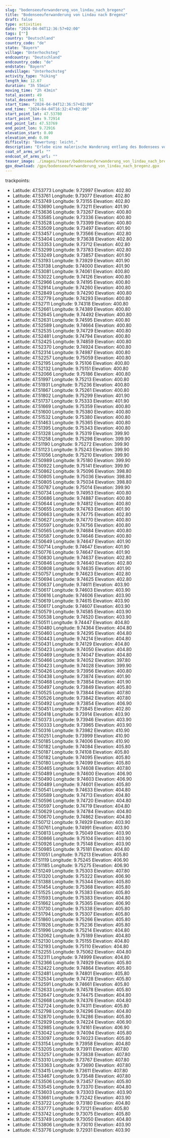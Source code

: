 ```yaml
---
slug: "bodenseeuferwanderung_von_lindau_nach_bregenz"
title: "Bodenseeuferwanderung von Lindau nach Bregenz"
draft: false
type: activities
date: "2024-04-04T12:36:57+02:00"
tags: [""]
country: "Deutschland"
country_code: "de"
state: "Bayern"
village: "Unterhochsteg"
endcountry: "Deutschland"
endcountry_code: "de"
endstate: "Bayern"
endvillage: "Unterhochsteg"
activity_type: "hiking"
length_km: 12.67
duration: "3h 55min"
moving_time: "2h 43min"
total_ascent: 49
total_descent: 51
start_time: "2024-04-04T12:36:57+02:00"
end_time: "2024-04-04T16:32:47+02:00"
start_point_lat: 47.53780
start_point_lon: 9.72914
end_point_lat: 47.53769
end_point_lon: 9.72916
elevation_start: 0.00
elevation_end: 0.00
difficulty: "Bewertung: leicht."
description: "Erlebe eine malerische Wanderung entlang des Bodensees von Lindau nach Bregenz. Genieße die frische Luft, die atemberaubende Aussicht und entspannte Spazierwege. Die 12,67 km lange Strecke bietet kaum Anstiege oder Abfahrten, was die Wanderung angenehm und entspannend macht. Die Gesamtdauer von 3 Stunden und 55 Minuten lässt genug Zeit für Pausen und Fotomomente"
coat_of_arms_url: ""
endcoat_of_arms_url: ""
teaser_image: ./images/teaser/bodenseeuferwanderung_von_lindau_nach_bregenz.webp
gpx_download: /gpx/bodenseeuferwanderung_von_lindau_nach_bregenz.gpx
---
```

trackpoints: 
  - Latitude: 47.53773
    Longitude: 9.72997
    Elevation: 402.80
  - Latitude: 47.53761
    Longitude: 9.73077
    Elevation: 402.80
  - Latitude: 47.53749
    Longitude: 9.73155
    Elevation: 402.80
  - Latitude: 47.53690
    Longitude: 9.73211
    Elevation: 401.90
  - Latitude: 47.53636
    Longitude: 9.73267
    Elevation: 400.80
  - Latitude: 47.53585
    Longitude: 9.73336
    Elevation: 400.80
  - Latitude: 47.53528
    Longitude: 9.73399
    Elevation: 400.80
  - Latitude: 47.53509
    Longitude: 9.73497
    Elevation: 401.90
  - Latitude: 47.53457
    Longitude: 9.73566
    Elevation: 402.80
  - Latitude: 47.53404
    Longitude: 9.73638
    Elevation: 402.80
  - Latitude: 47.53353
    Longitude: 9.73712
    Elevation: 402.80
  - Latitude: 47.53299
    Longitude: 9.73783
    Elevation: 402.80
  - Latitude: 47.53249
    Longitude: 9.73857
    Elevation: 401.90
  - Latitude: 47.53193
    Longitude: 9.73929
    Elevation: 401.90
  - Latitude: 47.53138
    Longitude: 9.74000
    Elevation: 401.90
  - Latitude: 47.53081
    Longitude: 9.74061
    Elevation: 400.80
  - Latitude: 47.53022
    Longitude: 9.74126
    Elevation: 400.80
  - Latitude: 47.52966
    Longitude: 9.74195
    Elevation: 400.80
  - Latitude: 47.52914
    Longitude: 9.74260
    Elevation: 400.80
  - Latitude: 47.52849
    Longitude: 9.74290
    Elevation: 400.80
  - Latitude: 47.52779
    Longitude: 9.74293
    Elevation: 400.80
  - Latitude: 47.52711
    Longitude: 9.74318
    Elevation: 400.80
  - Latitude: 47.52661
    Longitude: 9.74389
    Elevation: 400.80
  - Latitude: 47.52645
    Longitude: 9.74492
    Elevation: 400.80
  - Latitude: 47.52631
    Longitude: 9.74595
    Elevation: 400.80
  - Latitude: 47.52589
    Longitude: 9.74664
    Elevation: 400.80
  - Latitude: 47.52535
    Longitude: 9.74729
    Elevation: 400.80
  - Latitude: 47.52481
    Longitude: 9.74794
    Elevation: 400.80
  - Latitude: 47.52425
    Longitude: 9.74859
    Elevation: 400.80
  - Latitude: 47.52370
    Longitude: 9.74924
    Elevation: 400.80
  - Latitude: 47.52314
    Longitude: 9.74987
    Elevation: 400.80
  - Latitude: 47.52257
    Longitude: 9.75059
    Elevation: 400.80
  - Latitude: 47.52195
    Longitude: 9.75106
    Elevation: 400.80
  - Latitude: 47.52132
    Longitude: 9.75151
    Elevation: 400.80
  - Latitude: 47.52066
    Longitude: 9.75186
    Elevation: 400.80
  - Latitude: 47.51997
    Longitude: 9.75213
    Elevation: 400.80
  - Latitude: 47.51931
    Longitude: 9.75236
    Elevation: 400.80
  - Latitude: 47.51867
    Longitude: 9.75261
    Elevation: 400.80
  - Latitude: 47.51802
    Longitude: 9.75299
    Elevation: 401.90
  - Latitude: 47.51737
    Longitude: 9.75333
    Elevation: 401.90
  - Latitude: 47.51669
    Longitude: 9.75359
    Elevation: 400.80
  - Latitude: 47.51600
    Longitude: 9.75380
    Elevation: 400.80
  - Latitude: 47.51532
    Longitude: 9.75380
    Elevation: 400.80
  - Latitude: 47.51463
    Longitude: 9.75365
    Elevation: 400.80
  - Latitude: 47.51395
    Longitude: 9.75343
    Elevation: 400.80
  - Latitude: 47.51328
    Longitude: 9.75319
    Elevation: 399.90
  - Latitude: 47.51258
    Longitude: 9.75298
    Elevation: 399.90
  - Latitude: 47.51190
    Longitude: 9.75272
    Elevation: 399.90
  - Latitude: 47.51123
    Longitude: 9.75243
    Elevation: 399.90
  - Latitude: 47.51056
    Longitude: 9.75210
    Elevation: 399.90
  - Latitude: 47.50989
    Longitude: 9.75180
    Elevation: 399.90
  - Latitude: 47.50922
    Longitude: 9.75141
    Elevation: 399.90
  - Latitude: 47.50862
    Longitude: 9.75096
    Elevation: 398.80
  - Latitude: 47.50805
    Longitude: 9.75036
    Elevation: 398.80
  - Latitude: 47.50805
    Longitude: 9.75034
    Elevation: 398.80
  - Latitude: 47.50787
    Longitude: 9.75014
    Elevation: 399.90
  - Latitude: 47.50734
    Longitude: 9.74953
    Elevation: 400.80
  - Latitude: 47.50686
    Longitude: 9.74887
    Elevation: 400.80
  - Latitude: 47.50644
    Longitude: 9.74812
    Elevation: 400.80
  - Latitude: 47.50655
    Longitude: 9.74763
    Elevation: 401.90
  - Latitude: 47.50663
    Longitude: 9.74775
    Elevation: 402.80
  - Latitude: 47.50627
    Longitude: 9.74770
    Elevation: 400.80
  - Latitude: 47.50597
    Longitude: 9.74756
    Elevation: 400.80
  - Latitude: 47.50565
    Longitude: 9.74684
    Elevation: 400.80
  - Latitude: 47.50587
    Longitude: 9.74646
    Elevation: 400.80
  - Latitude: 47.50649
    Longitude: 9.74647
    Elevation: 401.90
  - Latitude: 47.50714
    Longitude: 9.74647
    Elevation: 401.90
  - Latitude: 47.50776
    Longitude: 9.74647
    Elevation: 401.90
  - Latitude: 47.50830
    Longitude: 9.74637
    Elevation: 402.80
  - Latitude: 47.50846
    Longitude: 9.74640
    Elevation: 402.80
  - Latitude: 47.50808
    Longitude: 9.74635
    Elevation: 401.90
  - Latitude: 47.50757
    Longitude: 9.74623
    Elevation: 402.80
  - Latitude: 47.50694
    Longitude: 9.74625
    Elevation: 402.80
  - Latitude: 47.50637
    Longitude: 9.74611
    Elevation: 403.90
  - Latitude: 47.50617
    Longitude: 9.74603
    Elevation: 403.90
  - Latitude: 47.50616
    Longitude: 9.74606
    Elevation: 403.90
  - Latitude: 47.50619
    Longitude: 9.74615
    Elevation: 403.90
  - Latitude: 47.50617
    Longitude: 9.74607
    Elevation: 403.90
  - Latitude: 47.50579
    Longitude: 9.74585
    Elevation: 403.90
  - Latitude: 47.50538
    Longitude: 9.74520
    Elevation: 403.90
  - Latitude: 47.50511
    Longitude: 9.74447
    Elevation: 404.80
  - Latitude: 47.50480
    Longitude: 9.74364
    Elevation: 404.80
  - Latitude: 47.50460
    Longitude: 9.74295
    Elevation: 404.80
  - Latitude: 47.50443
    Longitude: 9.74214
    Elevation: 404.80
  - Latitude: 47.50431
    Longitude: 9.74129
    Elevation: 404.80
  - Latitude: 47.50423
    Longitude: 9.74050
    Elevation: 404.80
  - Latitude: 47.50469
    Longitude: 9.74047
    Elevation: 404.80
  - Latitude: 47.50466
    Longitude: 9.74052
    Elevation: 397.80
  - Latitude: 47.50423
    Longitude: 9.74028
    Elevation: 399.90
  - Latitude: 47.50426
    Longitude: 9.73956
    Elevation: 400.80
  - Latitude: 47.50438
    Longitude: 9.73874
    Elevation: 401.90
  - Latitude: 47.50468
    Longitude: 9.73854
    Elevation: 401.90
  - Latitude: 47.50497
    Longitude: 9.73849
    Elevation: 405.80
  - Latitude: 47.50525
    Longitude: 9.73844
    Elevation: 407.80
  - Latitude: 47.50526
    Longitude: 9.73842
    Elevation: 407.80
  - Latitude: 47.50492
    Longitude: 9.73854
    Elevation: 406.90
  - Latitude: 47.50451
    Longitude: 9.73845
    Elevation: 402.80
  - Latitude: 47.50418
    Longitude: 9.73914
    Elevation: 403.90
  - Latitude: 47.50373
    Longitude: 9.73946
    Elevation: 403.90
  - Latitude: 47.50333
    Longitude: 9.73965
    Elevation: 403.90
  - Latitude: 47.50316
    Longitude: 9.73982
    Elevation: 410.90
  - Latitude: 47.50251
    Longitude: 9.73999
    Elevation: 410.90
  - Latitude: 47.50185
    Longitude: 9.74006
    Elevation: 410.90
  - Latitude: 47.50182
    Longitude: 9.74084
    Elevation: 405.80
  - Latitude: 47.50187
    Longitude: 9.74108
    Elevation: 405.80
  - Latitude: 47.50182
    Longitude: 9.74095
    Elevation: 405.80
  - Latitude: 47.50180
    Longitude: 9.74099
    Elevation: 405.80
  - Latitude: 47.50465
    Longitude: 9.74608
    Elevation: 407.80
  - Latitude: 47.50489
    Longitude: 9.74600
    Elevation: 406.90
  - Latitude: 47.50490
    Longitude: 9.74603
    Elevation: 406.90
  - Latitude: 47.50489
    Longitude: 9.74601
    Elevation: 405.80
  - Latitude: 47.50541
    Longitude: 9.74633
    Elevation: 404.80
  - Latitude: 47.50589
    Longitude: 9.74713
    Elevation: 404.80
  - Latitude: 47.50596
    Longitude: 9.74720
    Elevation: 404.80
  - Latitude: 47.50597
    Longitude: 9.74719
    Elevation: 404.80
  - Latitude: 47.50629
    Longitude: 9.74784
    Elevation: 404.80
  - Latitude: 47.50670
    Longitude: 9.74862
    Elevation: 404.80
  - Latitude: 47.50712
    Longitude: 9.74929
    Elevation: 403.90
  - Latitude: 47.50761
    Longitude: 9.74991
    Elevation: 403.90
  - Latitude: 47.50813
    Longitude: 9.75049
    Elevation: 403.90
  - Latitude: 47.50866
    Longitude: 9.75104
    Elevation: 403.90
  - Latitude: 47.50926
    Longitude: 9.75148
    Elevation: 403.90
  - Latitude: 47.50985
    Longitude: 9.75181
    Elevation: 404.80
  - Latitude: 47.51051
    Longitude: 9.75213
    Elevation: 405.80
  - Latitude: 47.51119
    Longitude: 9.75245
    Elevation: 406.90
  - Latitude: 47.51185
    Longitude: 9.75275
    Elevation: 406.90
  - Latitude: 47.51249
    Longitude: 9.75303
    Elevation: 407.80
  - Latitude: 47.51320
    Longitude: 9.75322
    Elevation: 406.90
  - Latitude: 47.51388
    Longitude: 9.75344
    Elevation: 405.80
  - Latitude: 47.51454
    Longitude: 9.75368
    Elevation: 405.80
  - Latitude: 47.51525
    Longitude: 9.75383
    Elevation: 405.80
  - Latitude: 47.51593
    Longitude: 9.75383
    Elevation: 404.80
  - Latitude: 47.51662
    Longitude: 9.75365
    Elevation: 406.90
  - Latitude: 47.51730
    Longitude: 9.75338
    Elevation: 405.80
  - Latitude: 47.51794
    Longitude: 9.75307
    Elevation: 405.80
  - Latitude: 47.51860
    Longitude: 9.75266
    Elevation: 405.80
  - Latitude: 47.51926
    Longitude: 9.75236
    Elevation: 405.80
  - Latitude: 47.51996
    Longitude: 9.75214
    Elevation: 404.80
  - Latitude: 47.52062
    Longitude: 9.75189
    Elevation: 404.80
  - Latitude: 47.52130
    Longitude: 9.75155
    Elevation: 404.80
  - Latitude: 47.52193
    Longitude: 9.75110
    Elevation: 404.80
  - Latitude: 47.52255
    Longitude: 9.75062
    Elevation: 404.80
  - Latitude: 47.52311
    Longitude: 9.74999
    Elevation: 404.80
  - Latitude: 47.52366
    Longitude: 9.74929
    Elevation: 405.80
  - Latitude: 47.52422
    Longitude: 9.74864
    Elevation: 405.80
  - Latitude: 47.52481
    Longitude: 9.74801
    Elevation: 405.80
  - Latitude: 47.52534
    Longitude: 9.74728
    Elevation: 405.80
  - Latitude: 47.52591
    Longitude: 9.74661
    Elevation: 405.80
  - Latitude: 47.52633
    Longitude: 9.74578
    Elevation: 405.80
  - Latitude: 47.52647
    Longitude: 9.74475
    Elevation: 404.80
  - Latitude: 47.52668
    Longitude: 9.74376
    Elevation: 404.80
  - Latitude: 47.52724
    Longitude: 9.74311
    Elevation: 405.80
  - Latitude: 47.52798
    Longitude: 9.74296
    Elevation: 404.80
  - Latitude: 47.52870
    Longitude: 9.74286
    Elevation: 405.80
  - Latitude: 47.52929
    Longitude: 9.74224
    Elevation: 406.90
  - Latitude: 47.52985
    Longitude: 9.74161
    Elevation: 406.90
  - Latitude: 47.53042
    Longitude: 9.74094
    Elevation: 405.80
  - Latitude: 47.53097
    Longitude: 9.74023
    Elevation: 405.80
  - Latitude: 47.53154
    Longitude: 9.73958
    Elevation: 404.80
  - Latitude: 47.53205
    Longitude: 9.73911
    Elevation: 407.80
  - Latitude: 47.53257
    Longitude: 9.73838
    Elevation: 407.80
  - Latitude: 47.53310
    Longitude: 9.73767
    Elevation: 407.80
  - Latitude: 47.53363
    Longitude: 9.73690
    Elevation: 407.80
  - Latitude: 47.53415
    Longitude: 9.73611
    Elevation: 407.80
  - Latitude: 47.53467
    Longitude: 9.73548
    Elevation: 407.80
  - Latitude: 47.53506
    Longitude: 9.73457
    Elevation: 405.80
  - Latitude: 47.53545
    Longitude: 9.73370
    Elevation: 404.80
  - Latitude: 47.53603
    Longitude: 9.73303
    Elevation: 403.90
  - Latitude: 47.53661
    Longitude: 9.73242
    Elevation: 403.90
  - Latitude: 47.53722
    Longitude: 9.73180
    Elevation: 404.80
  - Latitude: 47.53777
    Longitude: 9.73121
    Elevation: 405.80
  - Latitude: 47.53742
    Longitude: 9.73075
    Elevation: 405.80
  - Latitude: 47.53749
    Longitude: 9.73050
    Elevation: 404.80
  - Latitude: 47.53806
    Longitude: 9.73010
    Elevation: 403.90
  - Latitude: 47.53776
    Longitude: 9.72931
    Elevation: 403.90
